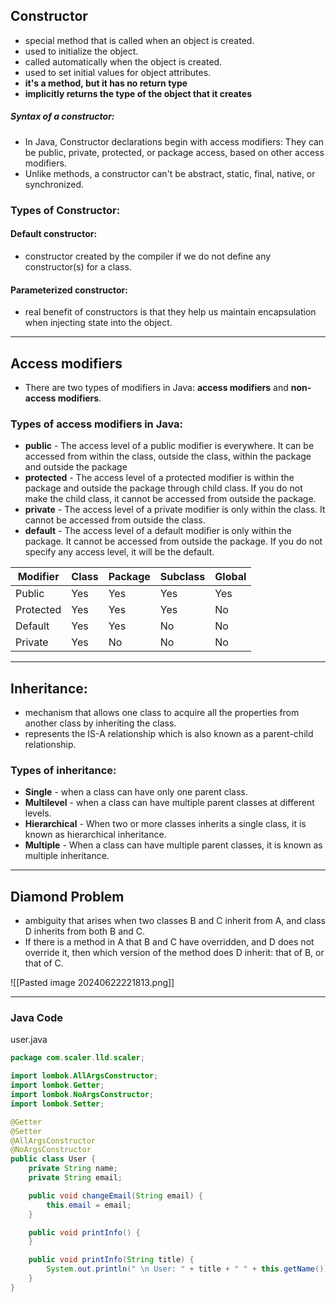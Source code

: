 ## Constructor
- special method that is called when an object is created. 
- used to initialize the object. 
- called automatically when the object is created. 
- used to set initial values for object attributes.
-  **it's a method, but it has no return type**
- **implicitly returns the type of the object that it creates**
##### Syntax of a constructor:
- In Java, Constructor declarations begin with access modifiers: They can be public, private, protected, or package access, based on other access modifiers. 
- Unlike methods, a constructor can't be abstract, static, final, native, or synchronized.

### Types of Constructor:
#### Default constructor:
- constructor created by the compiler if we do not define any constructor(s) for a class. 
#### Parameterized constructor:
-  real benefit of constructors is that they help us maintain encapsulation when injecting state into the object.

---
## Access modifiers
- There are two types of modifiers in Java: **access modifiers** and **non-access modifiers**.
### Types of access modifiers in Java:
- **public** - The access level of a public modifier is everywhere. It can be accessed from within the class, outside the class, within the package and outside the package
- **protected** - The access level of a protected modifier is within the package and outside the package through child class. If you do not make the child class, it cannot be accessed from outside the package. 
- **private** - The access level of a private modifier is only within the class. It cannot be accessed from outside the class.
- **default** - The access level of a default modifier is only within the package. It cannot be accessed from outside the package. If you do not specify any access level, it will be the default.

| Modifier  | Class | Package | Subclass | Global |
| --------- | ----- | ------- | -------- | ------ |
| Public    | Yes   | Yes     | Yes      | Yes    |
| Protected | Yes   | Yes     | Yes      | No     |
| Default   | Yes   | Yes     | No       | No     |
| Private   | Yes   | No      | No       | No     |

---
## Inheritance:
-  mechanism that allows one class to acquire all the properties from another class by inheriting the class.
- represents the IS-A relationship which is also known as a parent-child relationship.

### Types of inheritance:
 - **Single** - when a class can have only one parent class.
 - **Multilevel** - when a class can have multiple parent classes at different levels.
 - **Hierarchical** - When two or more classes inherits a single class, it is known as hierarchical inheritance.
 - **Multiple** - When a class can have multiple parent classes, it is known as multiple inheritance.

---
## Diamond Problem

- ambiguity that arises when two classes B and C inherit from A, and class D inherits from both B and C.
-  If there is a method in A that B and C have overridden, and D does not override it, then which version of the method does D inherit: that of B, or that of C.

![[Pasted image 20240622221813.png]]

---

### Java Code

user.java
```java
package com.scaler.lld.scaler;

import lombok.AllArgsConstructor;
import lombok.Getter;
import lombok.NoArgsConstructor;
import lombok.Setter;

@Getter
@Setter
@AllArgsConstructor
@NoArgsConstructor
public class User {
    private String name;
    private String email;

    public void changeEmail(String email) {
        this.email = email;
    }

    public void printInfo() {
    }

    public void printInfo(String title) {
        System.out.println(" \n User: " + title + " " + this.getName());
    }
}
```